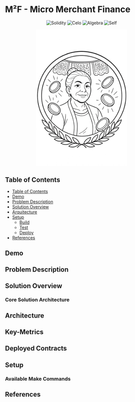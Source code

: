 # M²F - Micro Merchant Finance

<div align="center">

  <img src="https://img.shields.io/badge/Solidity-363636?style=for-the-badge&logo=solidity&logoColor=white" alt="Solidity"/>
  <img src="https://img.shields.io/badge/Celo-FFDE21?style=for-the-badge&logo=ethereum&logoColor=white" alt="Celo"/>
  <img src="https://img.shields.io/badge/Algebra-00CED1?style=for-the-badge&logo=uniswap&logoColor=white" alt="Algebra"/>
  <img src="https://img.shields.io/badge/Self-06402B?style=for-the-badge&logo=uniswap&logoColor=white" alt="Self"/>

</div>

<p align="center">
  <img src="assets/logo.png" alt="Description" width="300"/>
</p>


## Table of Contents
  - [Table of Contents](#table-of-contents)
  - [Demo](#demo)
  - [Problem Description](#problem-description)
  - [Solution Overview](#solution-overview)
  - [Arquitecture](#arquitecture)
  - [Setup](#setup)
    - [Build](#build)
    - [Test](#test)
    - [Deploy](#deploy)
  - [References](#references)

## Demo


##  Problem Description


## Solution Overview


### Core Solution Architecture


## Architecture


## Key-Metrics

## Deployed Contracts


## Setup

### Available Make Commands


## References








